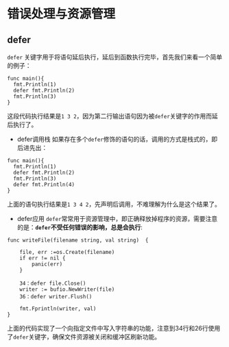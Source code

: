 # 错误处理与资源管理

## defer
`defer` 关键字用于将语句延后执行，延后到函数执行完毕，首先我们来看一个简单的例子：
```golang
func main(){
  fmt.Println(1)
  defer fmt.Println(2)
  fmt.Println(3)
}
```
这段代码执行结果是`1 3 2`，因为第二行输出语句因为被`defer`关键字的作用而延后执行了。
- defer调用栈
如果存在多个`defer`修饰的语句的话，调用的方式是栈式的，即后进先出：
```golang
func main(){
  fmt.Println(1)
  defer fmt.Println(2)
  fmt.Println(3)
  defer fmt.Println(4)
}
```
上面的语句执行结果是`1 3 4 2`，先声明后调用，不难理解为什么是这个结果了。
- defer应用
`defer`常常用于资源管理中，即正确释放掉程序的资源，需要注意的是：**`defer`不受任何错误的影响，总是会执行**:
```golang
func writeFile(filename string, val string)  {

	file, err :=os.Create(filename)
	if err != nil {
		panic(err)
	}

	34：defer file.Close()
	writer := bufio.NewWriter(file)
	36：defer writer.Flush()

	fmt.Fprintln(writer, val)
}
```
上面的代码实现了一个向指定文件中写入字符串的功能，注意到34行和26行使用了`defer`关键字，确保文件资源被关闭和缓冲区刷新功能。

